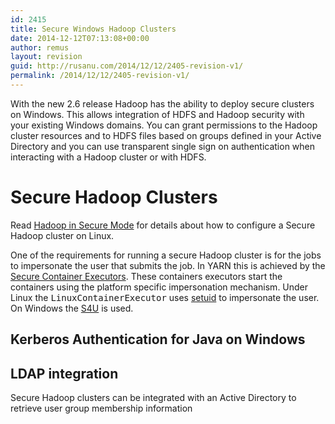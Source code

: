 ```yaml
---
id: 2415
title: Secure Windows Hadoop Clusters
date: 2014-12-12T07:13:08+00:00
author: remus
layout: revision
guid: http://rusanu.com/2014/12/12/2405-revision-v1/
permalink: /2014/12/12/2405-revision-v1/
---
```

With the new 2.6 release Hadoop has the ability to deploy secure clusters on Windows. This allows integration of HDFS and Hadoop security with your existing Windows domains. You can grant permissions to the Hadoop cluster resources and to HDFS files based on groups defined in your Active Directory and you can use transparent single sign on authentication when interacting with a Hadoop cluster or with HDFS.

<!--more-->

# Secure Hadoop Clusters

<p class="callout float-right">
  Read <a href="http://hadoop.apache.org/docs/r2.6.0/hadoop-project-dist/hadoop-common/SecureMode.html">Hadoop in Secure Mode</a> for details about how to configure a Secure Hadoop cluster on Linux.
</p>

One of the requirements for running a secure Hadoop cluster is for the jobs to impersonate the user that submits the job. In YARN this is achieved by the [Secure Container Executors](http://hadoop.apache.org/docs/r2.6.0/hadoop-yarn/hadoop-yarn-site/SecureContainer.html). These containers executors start the containers using the platform specific impersonation mechanism. Under Linux the <tt>LinuxContainerExecutor</tt> uses [setuid](http://en.wikipedia.org/wiki/Setuid) to impersonate the user. On Windows the [S4U](http://msdn.microsoft.com/en-us/magazine/cc188757.aspx) is used.

## Kerberos Authentication for Java on Windows  


## </p> 

## LDAP integration

Secure Hadoop clusters can be integrated with an Active Directory to retrieve user group membership information